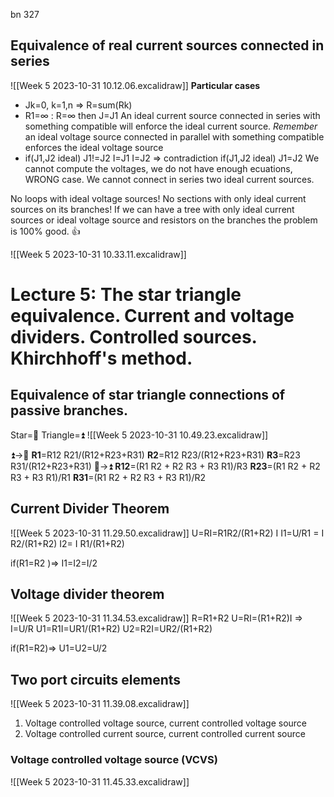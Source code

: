 bn 327

## Equivalence of real current sources connected in series
![[Week 5 2023-10-31 10.12.06.excalidraw]]
**Particular cases**
* Jk=0, k=1,n => R=sum(Rk)
* R1=∞ : R=∞ 
	then J=J1
An ideal current source connected in series with something compatible will enforce the ideal current source.
*Remember* an ideal voltage source connected in parallel with something compatible enforces the ideal voltage source
* if(J1,J2 ideal) J1!=J2
	I=J1
	I=J2
	=> contradiction
	if(J1,J2 ideal) J1=J2
	We cannot compute the voltages, we do not have enough ecuations, WRONG case.
	We cannot connect in series two ideal current sources.

No loops with ideal voltage sources!
No sections with only ideal current sources on its branches!
If we can have a tree with only ideal current sources or ideal voltage source and resistors on the branches the problem is 100% good. 👍 

![[Week 5 2023-10-31 10.33.11.excalidraw]]

# Lecture 5: The star triangle equivalence. Current and voltage dividers. Controlled sources. Khirchhoff's method.

## Equivalence of star triangle connections of passive branches.
Star=🔼
Triangle=⏫️
![[Week 5 2023-10-31 10.49.23.excalidraw]]

⏫️->🔼
	**R1**=R12 R21/(R12+R23+R31)
	**R2**=R12 R23/(R12+R23+R31)
	**R3**=R23 R31/(R12+R23+R31)
🔼->⏫️
	**R12**=(R1 R2 + R2 R3 + R3 R1)/R3
	**R23**=(R1 R2 + R2 R3 + R3 R1)/R1
	**R31**=(R1 R2 + R2 R3 + R3 R1)/R2

## Current Divider Theorem
![[Week 5 2023-10-31 11.29.50.excalidraw]]
U=RI=R1R2/(R1+R2) I 
I1=U/R1 = I R2/(R1+R2)
I2= I R1/(R1+R2)

if(R1=R2 )=>
	I1=I2=I/2

## Voltage divider theorem
![[Week 5 2023-10-31 11.34.53.excalidraw]]
R=R1+R2
U=RI=(R1+R2)I =>
	I=U/R
U1=R1I=UR1/(R1+R2)
U2=R2I=UR2/(R1+R2)

if(R1=R2)=>
	U1=U2=U/2

## Two port circuits elements
![[Week 5 2023-10-31 11.39.08.excalidraw]]
1) Voltage controlled voltage source, current controlled voltage source
2) Voltage controlled current source, current controlled current source

### Voltage controlled voltage source (VCVS)
![[Week 5 2023-10-31 11.45.33.excalidraw]]

### 